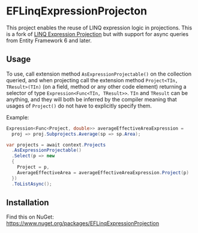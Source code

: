 
# EFLinqExpressionProjecton

This project enables the reuse of LINQ expression logic in projections. This is a fork of [LINQ Expression Projection](https://github.com/AsherBarak/LINQ-Expression-Projection) but with support for async queries from Entity Framework 6 and later.

## Usage

To use, call extension method `AsExpressionProjectable()` on the collection queried, and when
projecting call the extension method `Project<TIn, TResult>(TIn)` (on a field, method or any other
code element) returning a selector of type `Expression<Func<TIn, TResult>>`.
`TIn` and `TResult` can be anything, and they will both be inferred by the compiler meaning that
usages of `Project()` do not have to explicitly specify them.

Example:

```cs
Expression<Func<Project, double>> averageEffectiveAreaExpression =
  proj => proj.Subprojects.Average(sp => sp.Area);

var projects = await context.Projects
  .AsExpressionProjectable()
  .Select(p => new 
  {
    Project = p,
    AverageEffectiveArea = averageEffectiveAreaExpression.Project(p)
  })
  .ToListAsync();
```

## Installation

Find this on NuGet: https://www.nuget.org/packages/EFLinqExpressionProjection
